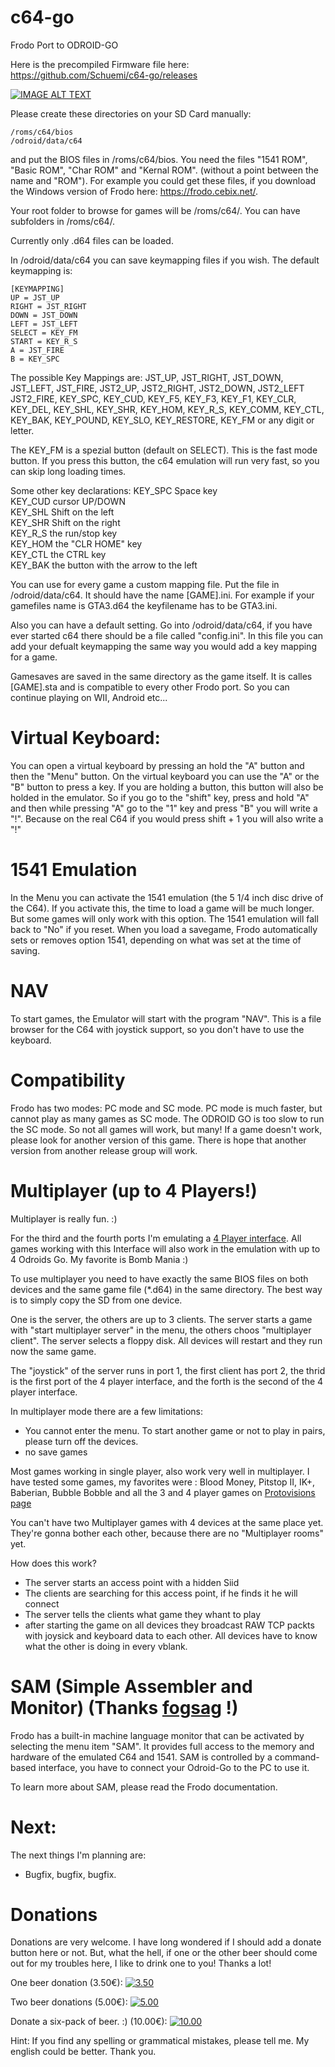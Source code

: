 # c64-go
Frodo Port to ODROID-GO

Here is the precompiled Firmware file here: https://github.com/Schuemi/c64-go/releases

[![IMAGE ALT TEXT](http://img.youtube.com/vi/cI9vwX0W7qg/0.jpg)](http://www.youtube.com/watch?v=cI9vwX0W7qg "Odroid Go C64 Multiplayer")



Please create these directories on your SD Card manually:
```
/roms/c64/bios
/odroid/data/c64
```
and put the BIOS files in /roms/c64/bios. You need the files "1541 ROM", "Basic ROM", "Char ROM" and "Kernal ROM". (without a point between the name and "ROM"). For example you could get these files, if you download the Windows version of Frodo here: https://frodo.cebix.net/.
 

Your root folder to browse for games will be /roms/c64/. You can have subfolders in /roms/c64/. 

Currently only .d64 files can be loaded.

In /odroid/data/c64 you can save keymapping files if you wish. The default keymapping is:
```
[KEYMAPPING]
UP = JST_UP
RIGHT = JST_RIGHT
DOWN = JST_DOWN
LEFT = JST_LEFT
SELECT = KEY_FM
START = KEY_R_S
A = JST_FIRE
B = KEY_SPC
```
The possible Key Mappings are:
JST_UP, JST_RIGHT, JST_DOWN, JST_LEFT, JST_FIRE, JST2_UP, JST2_RIGHT, JST2_DOWN, JST2_LEFT JST2_FIRE, KEY_SPC, KEY_CUD, KEY_F5, KEY_F3, KEY_F1, KEY_CLR, KEY_DEL, KEY_SHL, KEY_SHR, KEY_HOM, KEY_R_S, KEY_COMM, KEY_CTL, KEY_BAK, KEY_POUND, KEY_SLO, KEY_RESTORE, KEY_FM or any digit or letter.

The KEY_FM is a spezial button (default on SELECT). This is the fast mode button. If you press this button, the c64 emulation will run very fast, so you can skip long loading times.

Some other key declarations:
KEY_SPC Space key  
KEY_CUD cursor UP/DOWN  
KEY_SHL Shift on the left  
KEY_SHR Shift on the right  
KEY_R_S the run/stop key  
KEY_HOM the "CLR HOME" key  
KEY_CTL the CTRL key  
KEY_BAK the button with the arrow to the left  
  
  

You can use for every game a custom mapping file. Put the file in /odroid/data/c64. It should have the name [GAME].ini. For example if your gamefiles name is GTA3.d64 the keyfilename has to be GTA3.ini.

Also you can have a default setting. Go into /odroid/data/c64, if you have ever started c64 there should be a file called "config.ini". In this file you can add your defualt keymapping the same way you would add a key mapping for a game.




Gamesaves are saved in the same directory as the game itself. It is calles [GAME].sta and is compatible to every other Frodo port. So you can continue playing on WII, Android etc...

# Virtual Keyboard:

You can open a virtual keyboard by pressing an hold the "A" button and then the "Menu" button. On the virtual keyboard you can use the "A" or the "B" button to press a key. If you are holding a button, this button will also be holded in the emulator. So if you go to the "shift" key, press and hold "A" and then while pressing "A" go to the "1" key and press "B"  you will write a "!". Because on the real C64 if you would press shift + 1 you will also write a "!"



# 1541 Emulation

In the Menu you can activate the 1541 emulation (the 5 1/4 inch disc drive of the C64). If you activate this, the time to load a game will be much longer. But some games will only work with this option. The 1541 emulation will fall back to "No" if you reset. When you load a savegame, Frodo automatically sets or removes option 1541, depending on what was set at the time of saving.

# NAV
To start games, the Emulator will start with the program "NAV". This is a file browser for the C64 with joystick support, so you don't have to use the keyboard.

# Compatibility

Frodo has two modes: PC mode and SC mode. PC mode is much faster, but cannot play as many games as SC mode. The ODROID GO is too slow to run the SC mode. So not all games will work, but many! If a game doesn't work, please look for another version of this game. There is hope that another version from another release group will work.


# Multiplayer (up to 4 Players!)

Multiplayer is really fun. :)

For the third and the fourth ports I'm emulating a [4 Player interface](https://www.protovision.games/hardw/4_player.php?language=en). All games working with this Interface will also work in the emulation with up to 4 Odroids Go. My favorite is Bomb Mania :)

To use multiplayer you need to have exactly the same BIOS files on both devices and the same game file (*.d64) in the same directory. The best way is to simply copy the SD from one device.

One is the server, the others are up to 3 clients. The server starts a game with "start multiplayer server" in the menu, the others choos "multiplayer client". The server selects a floppy disk. All devices will restart and they run now the same game.

The "joystick" of the server runs in port 1, the first client has port 2, the thrid is the first port of the 4 player interface, and the forth is the second of the 4 player interface.

In multiplayer mode there are a few limitations:

- You cannot enter the menu. To start another game or not to play in pairs, please turn off the devices.
- no save games

Most games working in single player, also work very well in multiplayer. I have tested some games, my favorites were : Blood Money, Pitstop II, IK+, Baberian, Bubble Bobble and all the 3 and 4 player games on [Protovisions page](https://www.protovision.games/hardw/4_player.php?language=en)

You can't have two Multiplayer games with 4 devices at the same place yet. They're gonna bother each other, because there are no "Multiplayer rooms" yet.


How does this work?

- The server starts an access point with a hidden Siid
- The clients are searching for this access point, if he finds it he will connect
- The server tells the clients what game they whant to play
- after starting the game on all devices they broadcast RAW TCP packts with joysick and keyboard data to each other. All devices have to know what the other is doing in every vblank.

# SAM (Simple Assembler and Monitor) (Thanks [fogsag](https://github.com/fogsag) !)

Frodo has a built-in machine language monitor that can be activated by selecting the menu item "SAM". It provides full access to the memory and hardware of the emulated C64 and 1541. SAM is controlled by a command-based interface, you have to connect your Odroid-Go to the PC to use it.

To learn more about SAM, please read the Frodo documentation.


# Next:

The next things I'm planning are:

- Bugfix, bugfix, bugfix.


# Donations 

Donations are very welcome. I have long wondered if I should add a donate button here or not. But, what the hell, if one or the other beer should come out for my troubles here, I like to drink one to you! Thanks a lot!

One beer donation (3.50€):
<a href="https://www.paypal.com/cgi-bin/webscr?cmd=_s-xclick&hosted_button_id=HTTLDQT45WAPC" rel="some text">![3.50](https://www.paypalobjects.com/en_GB/i/btn/btn_donate_LG.gif)</a>

Two beer donations (5.00€):
<a href="https://www.paypal.com/cgi-bin/webscr?cmd=_s-xclick&hosted_button_id=V32J6VX9Y7QQJ" rel="some text">![5.00](https://www.paypalobjects.com/en_GB/i/btn/btn_donate_LG.gif)</a>

Donate a six-pack of beer. :) (10.00€):
<a href="https://www.paypal.com/cgi-bin/webscr?cmd=_s-xclick&hosted_button_id=QM4DJECCZTKPY" rel="some text">![10.00](https://www.paypalobjects.com/en_GB/i/btn/btn_donate_LG.gif)</a>





Hint:
If you find any spelling or grammatical mistakes, please tell me. My english could be better. Thank you.

